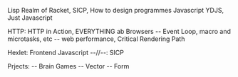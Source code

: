 Lisp Realm of Racket, SICP, How to design programmes
Javascript YDJS, Just Javascript

HTTP: HTTP in Action, EVERYTHING ab Browsers
-- Event Loop, macro and microtasks, etc
-- web performance, Critical Rendering Path

Hexlet: Frontend Javascript
--//--: SICP



Prjects:
-- Brain Games
-- Vector
-- Form

